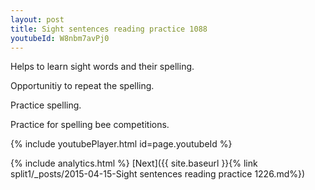 ```yaml
---
layout: post
title: Sight sentences reading practice 1088
youtubeId: W8nbm7avPj0
---
```

 
 
Helps to learn sight words and their spelling.

Opportunitiy to repeat the spelling. 

Practice spelling. 
 
Practice for spelling bee competitions. 
 
{% include youtubePlayer.html id=page.youtubeId %}
 
 
{% include analytics.html %} 
[Next]({{ site.baseurl }}{% link  split1/_posts/2015-04-15-Sight sentences reading practice 1226.md%})
 
